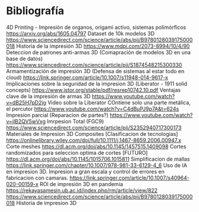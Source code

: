 # Bibliografía

4D Printing - Impresión de organos, origami activo, sistemas polimórficos
https://arxiv.org/abs/1605.04797    Dataset de 10k modelos 3D
https://www.sciencedirect.com/science/article/abs/pii/B9780128039175000018  Historia de la impresión 3D
https://www.mdpi.com/2073-8994/10/4/90  Deteccion de patrones anti-armas 3D (Comapración de modelos 3D en una base de datos)
https://www.sciencedirect.com/science/article/pii/S1874548215300330 Armamentización de impresión 3D (Defensa de sistemas al estar todo en cloud)
https://link.springer.com/article/10.1007/s11948-014-9617-x Implicaciones sobre la seguridad de la impresion 3D (Liberator - 1911 solid concepts)
https://www.jstor.org/stable/pdf/resrep10742.10.pdf Ventajas clave de la impresión de armas 3D
https://www.youtube.com/watch?v=dB25H7pD2jg Video sobre la Liberator COntiene solo una parte metálica, el percutor
https://www.youtube.com/watch?v=C4dBuPJ9p7A&t=624s  Impresion parcial (Reparacion de partes?)
https://www.youtube.com/watch?v=jlB2QV5wVxg Imrpesion Total (FGC9)
https://www.sciencedirect.com/science/article/pii/S2352940717300173 Materiales de Impresion 3D Composites [Clasificacion de tecnologias]
https://onlinelibrary.wiley.com/doi/full/10.1111/j.1467-8659.2006.00947.x   Corte meshes
https://dl.acm.org/doi/abs/10.1145/1457515.1409098  Cortes randomizados para seleccion optima de cortes [FUTURO]
https://dl.acm.org/doi/abs/10.1145/1015706.1015811  Simplificacion de mallas
https://link.springer.com/chapter/10.1007/978-981-33-6129-4_6 Uso de IA en impresion 3D. Impresion a gran escala y control de errores en fabricacion con camaras.
https://link.springer.com/article/10.1007/s40964-020-00159-x    ROl de impresión 3D en pandemia
https://rekayasamesin.ub.ac.id/index.php/rm/article/view/822
https://www.sciencedirect.com/science/article/abs/pii/B9780128039175000018  Historia de impresion 3D